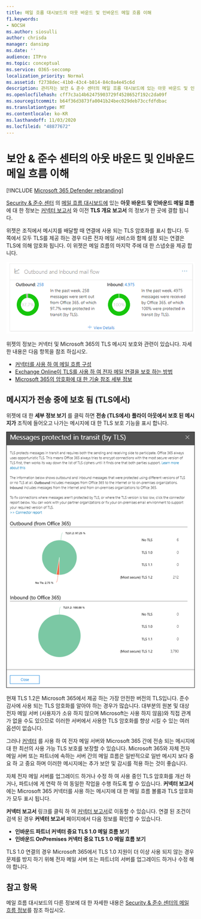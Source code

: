 ```yaml
---
title: 메일 흐름 대시보드의 아웃 바운드 및 인바운드 메일 흐름 이해
f1.keywords:
- NOCSH
ms.author: siosulli
author: chrisda
manager: dansimp
ms.date: ''
audience: ITPro
ms.topic: conceptual
ms.service: O365-seccomp
localization_priority: Normal
ms.assetid: f2738dec-41b0-43c4-b814-84c0a4e45c6d
description: 관리자는 보안 & 준수 센터의 메일 흐름 대시보드에 있는 아웃 바운드 및 인바운드 메일 흐름에 대해 알아볼 수 있습니다.
ms.openlocfilehash: cff7c3a14b62475903729f4528652f192c2da09f
ms.sourcegitcommit: b64f36d3873fa0041b24bec029deb73ccfdfdbac
ms.translationtype: MT
ms.contentlocale: ko-KR
ms.lasthandoff: 11/03/2020
ms.locfileid: "48877672"
---
```

# <a name="outbound-and-inbound-mail-flow-insight-in-the-security--compliance-center"></a>보안 & 준수 센터의 아웃 바운드 및 인바운드 메일 흐름 이해

[!INCLUDE [Microsoft 365 Defender rebranding](../includes/microsoft-defender-for-office.md)]


[Security & 준수 센터](https://protection.office.com) 의 [메일 흐름 대시보드에](mail-flow-insights-v2.md) 있는 **아웃 바운드 및 인바운드 메일 흐름** 에 대 한 정보는 [커넥터 보고서](view-mail-flow-reports.md#connector-report) 와 이전 **TLS 개요 보고서** 의 정보가 한 곳에 결합 됩니다.

위젯은 조직에서 메시지를 배달할 때 연결에 사용 되는 TLS 암호화를 표시 합니다. 두 쪽에서 모두 TLS를 제공 하는 경우 다른 전자 메일 서비스와 함께 설정 되는 연결은 TLS에 의해 암호화 됩니다. 이 위젯은 메일 흐름의 마지막 주에 대 한 스냅숏을 제공 합니다.

![보안 & 준수 센터의 메일 흐름 대시보드의 아웃 바운드 및 인바운드 메일 흐름 위젯](../../media/mfi-outbound-and-inbound-mail-flow-report-widget.png)

위젯의 정보는 커넥터 및 Microsoft 365의 TLS 메시지 보호와 관련이 있습니다. 자세한 내용은 다음 항목을 참조 하십시오.

- [커넥터를 사용 하 여 메일 흐름 구성](https://docs.microsoft.com/exchange/mail-flow-best-practices/use-connectors-to-configure-mail-flow/use-connectors-to-configure-mail-flow)
- [Exchange Online이 TLS를 사용 하 여 전자 메일 연결을 보호 하는 방법](https://docs.microsoft.com/microsoft-365/compliance/exchange-online-uses-tls-to-secure-email-connections)
- [Microsoft 365의 암호화에 대 한 기술 참조 세부 정보](https://docs.microsoft.com/microsoft-365/compliance/technical-reference-details-about-encryption)

## <a name="message-protected-in-transit-by-tls"></a>메시지가 전송 중에 보호 됨 (TLS에서)

위젯에 대 한 **세부 정보 보기** 를 클릭 하면 **전송 (TLS에서) 플라이 아웃에서 보호 된 메시지가** 조직에 들어오고 나가는 메시지에 대 한 TLS 보호 기능을 표시 합니다.

![아웃 바운드 및 인바운드 전자 메일 위젯에 대 한 세부 정보 보기를 클릭 하면 표시 되는 전송 (TLS에 의해) 플라이 아웃을 통해 보호 된 메시지](../../media/mfi-outbound-and-inbound-mail-flow-report-details.png)

현재 TLS 1.2은 Microsoft 365에서 제공 하는 가장 안전한 버전의 TLS입니다. 준수 감사에 사용 되는 TLS 암호화를 알아야 하는 경우가 많습니다. 대부분의 원본 및 대상 전자 메일 서버 (사용자가 소유 하지 않으며 Microsoft는 사용 하지 않음)와 직접 관계가 없을 수도 있으므로 이러한 서버에서 사용한 TLS 암호화를 향상 시킬 수 있는 여러 옵션이 없습니다.

그러나 [커넥터](https://docs.microsoft.com/exchange/mail-flow-best-practices/use-connectors-to-configure-mail-flow/use-connectors-to-configure-mail-flow) 를 사용 하 여 전자 메일 서버와 Microsoft 365 간에 전송 되는 메시지에 대 한 최선의 사용 가능 TLS 보호를 보장할 수 있습니다. Microsoft 365와 자체 전자 메일 서버 또는 파트너에 속하는 서버 간의 메일 흐름은 일반적으로 일반 메시지 보다 중요 하 고 중요 하며 이러한 메시지에는 추가 보안 및 감시를 적용 하는 것이 좋습니다.

자체 전자 메일 서버를 업그레이드 하거나 수정 하 여 사용 중인 TLS 암호화를 개선 하거나, 파트너에 게 연락 하 여 동일한 작업을 수행 하도록 할 수 있습니다. **커넥터 보고서** 에는 Microsoft 365 커넥터를 사용 하는 메시지에 대 한 메일 흐름 볼륨과 TLS 암호화가 모두 표시 됩니다.

**커넥터 보고서** 링크를 클릭 하 여 [커넥터 보고서](view-mail-flow-reports.md#connector-report)로 이동할 수 있습니다. 연결 된 조건이 검색 된 경우 **커넥터 보고서** 페이지에서 다음 정보를 확인할 수 있습니다.

- **인바운드 파트너 커넥터 중요 TLS 1.0 메일 흐름 보기**
- **인바운드 OnPremises 커넥터 중요 TLS 1.0 메일 흐름 보기**

TLS 1.0 연결의 경우 Microsoft 365에서 TLS 1.0 지원이 더 이상 사용 되지 않는 경우 문제를 방지 하기 위해 전자 메일 서버 또는 파트너의 서버를 업그레이드 하거나 수정 해야 합니다.

## <a name="see-also"></a>참고 항목

메일 흐름 대시보드의 다른 정보에 대 한 자세한 내용은 [Security & 준수 센터의 메일 흐름 정보](mail-flow-insights-v2.md)를 참조 하십시오.
